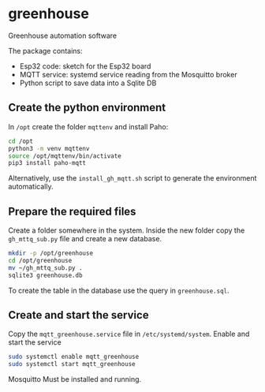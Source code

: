 # greenhouse
Greenhouse automation software

The package contains:

- Esp32 code: sketch for the Esp32 board
- MQTT service: systemd service reading from the Mosquitto broker
- Python script to save data into a Sqlite DB

## Create the python environment

In `/opt` create the folder `mqttenv` and install Paho:

```bash
cd /opt
python3 -m venv mqttenv
source /opt/mqttenv/bin/activate
pip3 install paho-mqtt
```

Alternatively, use the `install_gh_mqtt.sh` script to generate the environment automatically.

## Prepare the required files

Create a folder somewhere in the system. Inside the new folder copy the `gh_mttq_sub.py` file and create a new database.

```bash
mkdir -p /opt/greenhouse
cd /opt/greenhouse
mv ~/gh_mttq_sub.py .
sqlite3 greenhouse.db
```

To create the table in the database use the query in `greenhouse.sql`.

## Create and start the service

Copy the `mqtt_greenhouse.service` file in `/etc/systemd/system`. Enable and start the service

```bash
sudo systemctl enable mqtt_greenhouse
sudo systemctl start mqtt_greenhouse
```

Mosquitto Must be installed and running.

